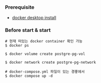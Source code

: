 ### Prerequisite
- [docker desktop install](https://docs.docker.com/desktop/install/mac-install/)

### Before start & start
```shell
# 현재 떠있는 docker container 확인 가능
$ docker ps
```

```shell
$ docker volume create postgre-pg-vol
```

```shell
$ docker network create postgre-pg-network
```

```shell
# docker-compose.yml 파일이 있는 경롷에서
$ docker compose up -d
```